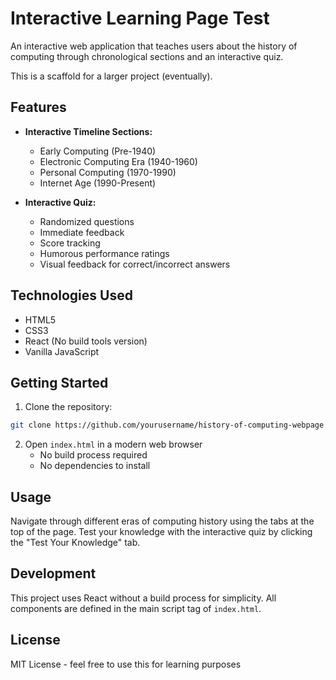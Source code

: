 # Interactive Learning Page Test

An interactive web application that teaches users about the history of computing through chronological sections and an interactive quiz.

This is a scaffold for a larger project (eventually).

## Features

- **Interactive Timeline Sections:**

  - Early Computing (Pre-1940)
  - Electronic Computing Era (1940-1960)
  - Personal Computing (1970-1990)
  - Internet Age (1990-Present)

- **Interactive Quiz:**
  - Randomized questions
  - Immediate feedback
  - Score tracking
  - Humorous performance ratings
  - Visual feedback for correct/incorrect answers

## Technologies Used

- HTML5
- CSS3
- React (No build tools version)
- Vanilla JavaScript

## Getting Started

1. Clone the repository:

```bash
git clone https://github.com/yourusername/history-of-computing-webpage.git
```

2. Open `index.html` in a modern web browser
   - No build process required
   - No dependencies to install

## Usage

Navigate through different eras of computing history using the tabs at the top of the page. Test your knowledge with the interactive quiz by clicking the "Test Your Knowledge" tab.

## Development

This project uses React without a build process for simplicity. All components are defined in the main script tag of `index.html`.

## License

MIT License - feel free to use this for learning purposes
